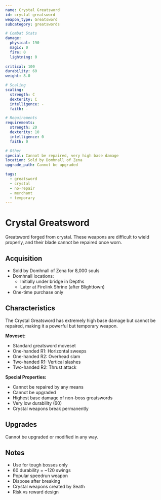 ```yaml
---
name: Crystal Greatsword
id: crystal-greatsword
weapon_type: Greatsword
subcategory: greatswords

# Combat Stats
damage:
  physical: 190
  magic: 0
  fire: 0
  lightning: 0
  
critical: 100
durability: 60
weight: 8.0

# Scaling
scaling:
  strength: C
  dexterity: C
  intelligence: -
  faith: -

# Requirements
requirements:
  strength: 20
  dexterity: 10
  intelligence: 0
  faith: 0

# Other
special: Cannot be repaired, very high base damage
location: Sold by Domhnall of Zena
upgrade_path: Cannot be upgraded

tags:
  - greatsword
  - crystal
  - no-repair
  - merchant
  - temporary
---
```


# Crystal Greatsword

Greatsword forged from crystal. These weapons are difficult to wield properly, and their blade cannot be repaired once worn.

## Acquisition
- Sold by Domhnall of Zena for 8,000 souls
- Domhnall locations:
  - Initially under bridge in Depths
  - Later at Firelink Shrine (after Blighttown)
- One-time purchase only

## Characteristics
The Crystal Greatsword has extremely high base damage but cannot be repaired, making it a powerful but temporary weapon.

**Moveset:**
- Standard greatsword moveset
- One-handed R1: Horizontal sweeps
- One-handed R2: Overhead slam
- Two-handed R1: Vertical slashes
- Two-handed R2: Thrust attack

**Special Properties:**
- Cannot be repaired by any means
- Cannot be upgraded
- Highest base damage of non-boss greatswords
- Very low durability (60)
- Crystal weapons break permanently

## Upgrades
Cannot be upgraded or modified in any way.

## Notes
- Use for tough bosses only
- 60 durability = ~120 swings
- Popular speedrun weapon
- Dispose after breaking
- Crystal weapons created by Seath
- Risk vs reward design